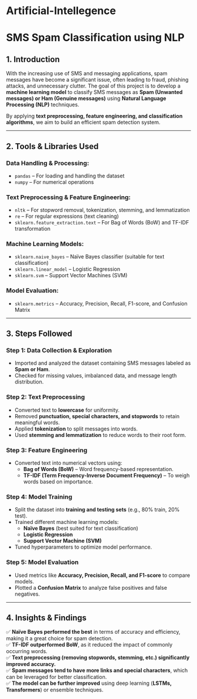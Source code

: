 # Artificial-Intellegence
# SMS Spam Classification using NLP  

## 1. Introduction  
With the increasing use of SMS and messaging applications, spam messages have become a significant issue, often leading to fraud, phishing attacks, and unnecessary clutter. The goal of this project is to develop a **machine learning model** to classify SMS messages as **Spam (Unwanted messages) or Ham (Genuine messages)** using **Natural Language Processing (NLP)** techniques.  

By applying **text preprocessing, feature engineering, and classification algorithms**, we aim to build an efficient spam detection system.  

---

## 2. Tools & Libraries Used  

### **Data Handling & Processing:**  
- `pandas` – For loading and handling the dataset  
- `numpy` – For numerical operations  

### **Text Preprocessing & Feature Engineering:**  
- `nltk` – For stopword removal, tokenization, stemming, and lemmatization  
- `re` – For regular expressions (text cleaning)  
- `sklearn.feature_extraction.text` – For Bag of Words (BoW) and TF-IDF transformation  

### **Machine Learning Models:**  
- `sklearn.naive_bayes` – Naïve Bayes classifier (suitable for text classification)  
- `sklearn.linear_model` – Logistic Regression  
- `sklearn.svm` – Support Vector Machines (SVM)  

### **Model Evaluation:**  
- `sklearn.metrics` – Accuracy, Precision, Recall, F1-score, and Confusion Matrix  

---

## 3. Steps Followed  

### **Step 1: Data Collection & Exploration**  
- Imported and analyzed the dataset containing SMS messages labeled as **Spam or Ham**.  
- Checked for missing values, imbalanced data, and message length distribution.  

### **Step 2: Text Preprocessing**  
- Converted text to **lowercase** for uniformity.  
- Removed **punctuation, special characters, and stopwords** to retain meaningful words.  
- Applied **tokenization** to split messages into words.  
- Used **stemming and lemmatization** to reduce words to their root form.  

### **Step 3: Feature Engineering**  
- Converted text into numerical vectors using:  
  - **Bag of Words (BoW)** – Word frequency-based representation.  
  - **TF-IDF (Term Frequency-Inverse Document Frequency)** – To weigh words based on importance.  

### **Step 4: Model Training**  
- Split the dataset into **training and testing sets** (e.g., 80% train, 20% test).  
- Trained different machine learning models:  
  - **Naïve Bayes** (best suited for text classification)  
  - **Logistic Regression**  
  - **Support Vector Machine (SVM)**  
- Tuned hyperparameters to optimize model performance.  

### **Step 5: Model Evaluation**  
- Used metrics like **Accuracy, Precision, Recall, and F1-score** to compare models.  
- Plotted a **Confusion Matrix** to analyze false positives and false negatives.  

---

## 4. Insights & Findings  

✅ **Naïve Bayes performed the best** in terms of accuracy and efficiency, making it a great choice for spam detection.  
✅ **TF-IDF outperformed BoW**, as it reduced the impact of commonly occurring words.  
✅ **Text preprocessing (removing stopwords, stemming, etc.) significantly improved accuracy.**  
✅ **Spam messages tend to have more links and special characters**, which can be leveraged for better classification.  
✅ **The model can be further improved** using deep learning (**LSTMs, Transformers**) or ensemble techniques.  




